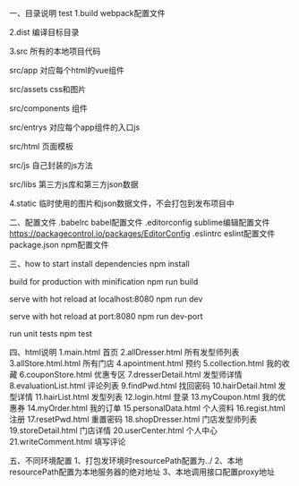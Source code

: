 一、目录说明
test
1.build
  webpack配置文件

2.dist
  编译目标目录

3.src
  所有的本地项目代码

  src/app
    对应每个html的vue组件

  src/assets
    css和图片

  src/components
    组件

  src/entrys
    对应每个app组件的入口js

  src/html
    页面模板

  src/js
    自己封装的js方法

  src/libs
    第三方js库和第三方json数据

4.static
  临时使用的图片和json数据文件，不会打包到发布项目中

二、配置文件
.babelrc                babel配置文件
.editorconfig           sublime编辑配置文件 https://packagecontrol.io/packages/EditorConfig
.eslintrc               eslint配置文件
package.json            npm配置文件

三、how to start
install dependencies
npm install


build for production with minification
npm run build

serve with hot reload at localhost:8080
npm run dev

serve with hot reload at port:8080
npm run dev-port

run unit tests
npm test

四、html说明
1.main.html                    首页
2.allDresser.html              所有发型师列表
3.allStore.html.html           所有门店
4.apointment.html              预约
5.collection.html              我的收藏
6.couponStore.html             优惠专区
7.dresserDetail.html           发型师详情
8.evaluationList.html          评论列表
9.findPwd.html                 找回密码
10.hairDetail.html             发型详情
11.hairList.html               发型列表
12.login.html                  登录
13.myCoupon.html               我的优惠券
14.myOrder.html                我的订单
15.personalData.html           个人资料
16.regist.html                 注册
17.resetPwd.html               重置密码
18.shopDresser.html            门店发型师列表
19.storeDetail.html            门店详情
20.userCenter.html             个人中心
21.writeComment.html           填写评论

五、不同环境配置
1、打包发环境时resourcePath配置为../
2、本地resourcePath配置为本地服务器的绝对地址
3、本地调用接口配置proxy地址
